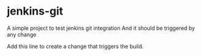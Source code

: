 # jenkins-git

A simple project to test jenkins git integration
And it should be triggered by any change

Add this line to create a change that triggers the build.
